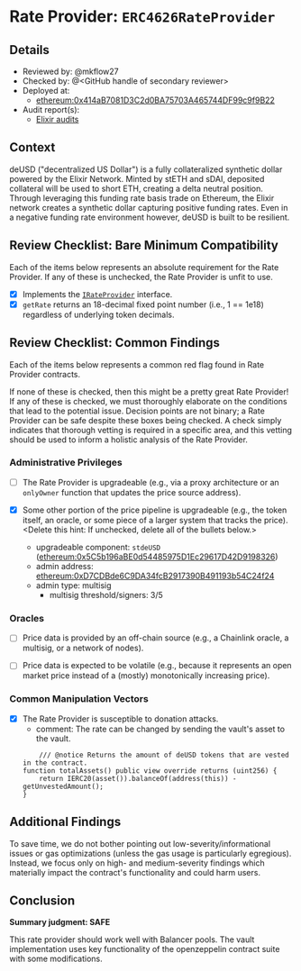 # Rate Provider: `ERC4626RateProvider`

## Details
- Reviewed by: @mkflow27
- Checked by: @\<GitHub handle of secondary reviewer\>
- Deployed at:
    - [ethereum:0x414aB7081D3C2d0BA75703A465744DF99c9f9B22](https://etherscan.io/address/0x414aB7081D3C2d0BA75703A465744DF99c9f9B22#readContract)
- Audit report(s):
    - [Elixir audits](https://docs.elixir.xyz/audit)

## Context
deUSD ("decentralized US Dollar") is a fully collateralized synthetic dollar powered by the Elixir Network. Minted by stETH and sDAI, deposited collateral will be used to short ETH, creating a delta neutral position. Through leveraging this funding rate basis trade on Ethereum, the Elixir network creates a synthetic dollar capturing positive funding rates. Even in a negative funding rate environment however, deUSD is built to be resilient.

## Review Checklist: Bare Minimum Compatibility
Each of the items below represents an absolute requirement for the Rate Provider. If any of these is unchecked, the Rate Provider is unfit to use.

- [x] Implements the [`IRateProvider`](https://github.com/balancer/balancer-v2-monorepo/blob/bc3b3fee6e13e01d2efe610ed8118fdb74dfc1f2/pkg/interfaces/contracts/pool-utils/IRateProvider.sol) interface.
- [x] `getRate` returns an 18-decimal fixed point number (i.e., 1 == 1e18) regardless of underlying token decimals.

## Review Checklist: Common Findings
Each of the items below represents a common red flag found in Rate Provider contracts.

If none of these is checked, then this might be a pretty great Rate Provider! If any of these is checked, we must thoroughly elaborate on the conditions that lead to the potential issue. Decision points are not binary; a Rate Provider can be safe despite these boxes being checked. A check simply indicates that thorough vetting is required in a specific area, and this vetting should be used to inform a holistic analysis of the Rate Provider.

### Administrative Privileges
- [ ] The Rate Provider is upgradeable (e.g., via a proxy architecture or an `onlyOwner` function that updates the price source address).

- [x] Some other portion of the price pipeline is upgradeable (e.g., the token itself, an oracle, or some piece of a larger system that tracks the price). \<Delete this hint: If unchecked, delete all of the bullets below.\>
    - upgradeable component: `stdeUSD` ([ethereum:0x5C5b196aBE0d54485975D1Ec29617D42D9198326](https://etherscan.io/address/0x5C5b196aBE0d54485975D1Ec29617D42D9198326#code))
    - admin address: [ethereum:0xD7CDBde6C9DA34fcB2917390B491193b54C24f24](https://etherscan.io/address/0xD7CDBde6C9DA34fcB2917390B491193b54C24f24)
    - admin type: multisig
        - multisig threshold/signers: 3/5
        

### Oracles
- [ ] Price data is provided by an off-chain source (e.g., a Chainlink oracle, a multisig, or a network of nodes).

- [ ] Price data is expected to be volatile (e.g., because it represents an open market price instead of a (mostly) monotonically increasing price).

### Common Manipulation Vectors
- [x] The Rate Provider is susceptible to donation attacks.
    - comment: The rate can be changed by sending the vault's asset to the vault.
    ```solidity
        /// @notice Returns the amount of deUSD tokens that are vested in the contract.
    function totalAssets() public view override returns (uint256) {
        return IERC20(asset()).balanceOf(address(this)) - getUnvestedAmount();
    }
    ```

## Additional Findings
To save time, we do not bother pointing out low-severity/informational issues or gas optimizations (unless the gas usage is particularly egregious). Instead, we focus only on high- and medium-severity findings which materially impact the contract's functionality and could harm users.

## Conclusion
**Summary judgment: SAFE**

This rate provider should work well with Balancer pools. The vault implementation uses key functionality of the openzeppelin contract suite with some modifications. 
